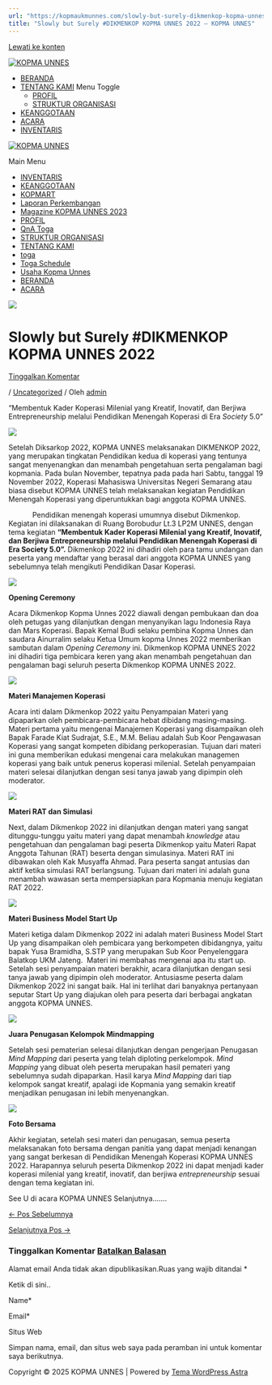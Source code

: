 ```yaml
---
url: "https://kopmaukmunnes.com/slowly-but-surely-dikmenkop-kopma-unnes-2022/"
title: "Slowly but Surely #DIKMENKOP KOPMA UNNES 2022 – KOPMA UNNES"
---
```


[Lewati ke konten](https://kopmaukmunnes.com/slowly-but-surely-dikmenkop-kopma-unnes-2022/#content "Lewati ke konten")

[![KOPMA UNNES](https://kopmaukmunnes.com/wp-content/uploads/2021/07/cropped-kopma-unnes.png)](https://kopmaukmunnes.com/)

- [BERANDA](https://kopmaukmunnes.com/)
- [TENTANG KAMI](https://kopmaukmunnes.com/tentang-kami/) Menu Toggle
  - [PROFIL](https://kopmaukmunnes.com/profil/)
  - [STRUKTUR ORGANISASI](https://kopmaukmunnes.com/struktur-organisasi/)
- [KEANGGOTAAN](https://kopmaukmunnes.com/keanggotaan/)
- [ACARA](https://kopmaukmunnes.com/blog/)
- [INVENTARIS](https://kopmaukmunnes.com/inventaris/)

[![KOPMA UNNES](https://kopmaukmunnes.com/wp-content/uploads/2021/07/cropped-kopma-unnes.png)](https://kopmaukmunnes.com/)

Main Menu

- [INVENTARIS](https://kopmaukmunnes.com/inventaris/)
- [KEANGGOTAAN](https://kopmaukmunnes.com/keanggotaan/)
- [KOPMART](https://kopmaukmunnes.com/elementor-1642/)
- [Laporan Perkembangan](https://kopmaukmunnes.com/laporan-perkembangan/)
- [Magazine KOPMA UNNES 2023](https://kopmaukmunnes.com/magazine-kopma-unnes-2023/)
- [PROFIL](https://kopmaukmunnes.com/profil/)
- [QnA Toga](https://kopmaukmunnes.com/jadwal-toga/)
- [STRUKTUR ORGANISASI](https://kopmaukmunnes.com/struktur-organisasi/)
- [TENTANG KAMI](https://kopmaukmunnes.com/tentang-kami/)
- [toga](https://kopmaukmunnes.com/elementor-1661/)
- [Toga Schedule](https://kopmaukmunnes.com/toga-schedule/)
- [Usaha Kopma Unnes](https://kopmaukmunnes.com/usaha-kopma-unnes/)
- [BERANDA](https://kopmaukmunnes.com/)
- [ACARA](https://kopmaukmunnes.com/blog/)

![](https://kopmaukmunnes.com/wp-content/uploads/2022/12/1-1024x561.jpg)

# Slowly but Surely \#DIKMENKOP KOPMA UNNES 2022

[Tinggalkan Komentar](https://kopmaukmunnes.com/slowly-but-surely-dikmenkop-kopma-unnes-2022/#respond)

/ [Uncategorized](https://kopmaukmunnes.com/category/uncategorized/) / Oleh [admin](https://kopmaukmunnes.com/author/admin_kopma/ "Lihat seluruh tulisan oleh admin")

“Membentuk Kader Koperasi Milenial yang Kreatif, Inovatif, dan Berjiwa Entrepreneurship melalui Pendidikan Menengah Koperasi di Era _Society_ 5.0”

![](http://kopma.ukm.unnes.ac.id/wp-content/uploads/2022/12/1-1024x561.jpg)

Setelah Diksarkop 2022, KOPMA UNNES melaksanakan DIKMENKOP 2022, yang merupakan tingkatan Pendidikan kedua di koperasi yang tentunya sangat menyenangkan dan menambah pengetahuan serta pengalaman bagi kopmania. Pada bulan November, tepatnya pada pada hari Sabtu, tanggal 19 November 2022, Koperasi Mahasiswa Universitas Negeri Semarang atau biasa disebut KOPMA UNNES telah melaksanakan kegiatan Pendidikan Menengah Koperasi yang diperuntukkan bagi anggota KOPMA UNNES.

            Pendidikan menengah koperasi umumnya disebut Dikmenkop. Kegiatan ini dilaksanakan di Ruang Borobudur Lt.3 LP2M UNNES, dengan tema kegiatan **“Membentuk Kader Koperasi Milenial yang Kreatif, Inovatif, dan Berjiwa Entrepreneurship melalui Pendidikan Menengah Koperasi di Era Society 5.0”.** Dikmenkop 2022 ini dihadiri oleh para tamu undangan dan peserta yang mendaftar yang berasal dari anggota KOPMA UNNES yang sebelumnya telah mengikuti Pendidikan Dasar Koperasi.

![](http://kopma.ukm.unnes.ac.id/wp-content/uploads/2022/12/2.jpg)

**Opening Ceremony**

Acara Dikmenkop Kopma Unnes 2022 diawali dengan pembukaan dan doa oleh petugas yang dilanjutkan dengan menyanyikan lagu Indonesia Raya dan Mars Koperasi. Bapak Kemal Budi selaku pembina Kopma Unnes dan saudara Ainurralim selaku Ketua Umum kopma Unnes 2022 memberikan sambutan dalam _Opening Ceremony_ ini. Dikmenkop KOPMA UNNES 2022 ini dihadiri tiga pembicara keren yang akan menambah pengetahuan dan pengalaman bagi seluruh peserta Dikmenkop KOPMA UNNES 2022.

![](http://kopma.ukm.unnes.ac.id/wp-content/uploads/2022/12/3-1-edited.jpg)

**Materi Manajemen Koperasi**

Acara inti dalam Dikmenkop 2022 yaitu Penyampaian Materi yang dipaparkan oleh pembicara-pembicara hebat dibidang masing-masing. Materi pertama yaitu mengenai Manajemen Koperasi yang disampaikan oleh Bapak Farade Kiat Sudrajat, S.E., M.M. Beliau adalah Sub Koor Pengawasan Koperasi yang sangat kompeten dibidang perkoperasian. Tujuan dari materi ini guna memberikan edukasi mengenai cara melakukan managemen koperasi yang baik untuk penerus koperasi milenial. Setelah penyampaian materi selesai dilanjutkan dengan sesi tanya jawab yang dipimpin oleh moderator.

![](http://kopma.ukm.unnes.ac.id/wp-content/uploads/2022/12/4-1024x769.jpg)

**Materi RAT dan Simulasi**

Next, dalam Dikmenkop 2022 ini dilanjutkan dengan materi yang sangat ditunggu-tunggu yaitu materi yang dapat menambah _knowledge_ atau pengetahuan dan pengalaman bagi peserta Dikmenkop yaitu Materi Rapat Anggota Tahunan (RAT) beserta dengan simulasinya. Materi RAT ini dibawakan oleh Kak Musyaffa Ahmad. Para peserta sangat antusias dan aktif ketika simulasi RAT berlangsung. Tujuan dari materi ini adalah guna menambah wawasan serta mempersiapkan para Kopmania menuju kegiatan RAT 2022.

![](http://kopma.ukm.unnes.ac.id/wp-content/uploads/2022/12/5-1024x768.jpg)

**Materi Business Model Start Up**

Materi ketiga dalam Dikmenkop 2022 ini adalah materi Business Model Start Up yang disampaikan oleh pembicara yang berkompeten dibidangnya, yaitu bapak Yusa Bramidha, S.STP yang merupakan Sub Koor Penyelenggara Balatkop UKM Jateng.  Materi ini membahas mengenai apa itu start up. Setelah sesi penyampaian materi berakhir, acara dilanjutkan dengan sesi tanya jawab yang dipimpin oleh moderator. Antusiasme peserta dalam Dikmenkop 2022 ini sangat baik. Hal ini terlihat dari banyaknya pertanyaan seputar Start Up yang diajukan oleh para peserta dari berbagai angkatan anggota KOPMA UNNES.

![](http://kopma.ukm.unnes.ac.id/wp-content/uploads/2022/12/6-1024x768.jpg)

**Juara Penugasan Kelompok Mindmapping**

Setelah sesi pematerian selesai dilanjutkan dengan pengerjaan Penugasan _Mind Mapping_ dari peserta yang telah diploting perkelompok. _Mind Mapping_ yang dibuat oleh peserta merupakan hasil pemateri yang sebelumnya sudah dipaparkan. Hasil karya _Mind Mapping_ dari tiap kelompok sangat kreatif, apalagi ide Kopmania yang semakin kreatif menjadikan penugasan ini lebih menyenangkan.

![](http://kopma.ukm.unnes.ac.id/wp-content/uploads/2022/12/7-1024x768.jpg)

**Foto Bersama**

Akhir kegiatan, setelah sesi materi dan penugasan, semua peserta melaksanakan foto bersama dengan panitia yang dapat menjadi kenangan yang sangat berkesan di Pendidikan Menengah Koperasi KOPMA UNNES 2022. Harapannya seluruh peserta Dikmenkop 2022 ini dapat menjadi kader koperasi milenial yang kreatif, inovatif, dan berjiwa _entrepreneurship_ sesuai dengan tema kegiatan ini.

See U di acara KOPMA UNNES Selanjutnya…….

[← Pos Sebelumnya](https://kopmaukmunnes.com/satukan-semangat-bulatkan-tekad-menuju-kader-koperasi-hebat/ "SATUKAN SEMANGAT, BULATKAN TEKAD MENUJU KADER KOPERASI HEBAT")

[Selanjutnya Pos →](https://kopmaukmunnes.com/enhancing-entrepreneurial-spirit/ "<strong>Enhancing Entrepreneurial Spirit</strong>")

### Tinggalkan Komentar [Batalkan Balasan](https://kopmaukmunnes.com/slowly-but-surely-dikmenkop-kopma-unnes-2022/\#respond)

Alamat email Anda tidak akan dipublikasikan.Ruas yang wajib ditandai \*

Ketik di sini..

Name\*

Email\*

Situs Web

Simpan nama, email, dan situs web saya pada peramban ini untuk komentar saya berikutnya.

Copyright © 2025 KOPMA UNNES \| Powered by [Tema WordPress Astra](https://wpastra.com/)